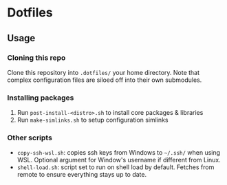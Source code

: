 # Dotfiles

## Usage

### Cloning this repo

Clone this repository into `.dotfiles/` your home directory. Note that complex configuration files are siloed off into their own submodules. 

### Installing packages

1. Run `post-install-<distro>.sh` to install core packages & libraries
2. Run `make-simlinks.sh` to setup configuration simlinks

### Other scripts

- `copy-ssh-wsl.sh`: copies ssh keys from Windows to `~/.ssh/` when using WSL. Optional argument for Window's username if different from Linux.
- `shell-load.sh`: script set to run on shell load by default. Fetches from remote to ensure everything stays up to date.